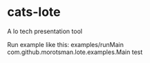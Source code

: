# cats-lote
A lo tech presentation tool

Run example like this:
examples/runMain com.github.morotsman.lote.examples.Main
test
